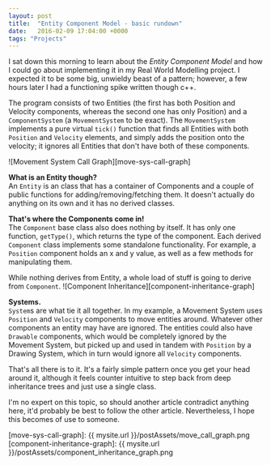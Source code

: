 ```yaml
---
layout: post
title:  "Entity Component Model - basic rundown"
date:   2016-02-09 17:04:00 +0000
tags: "Projects"
---
```

I sat down this morning to learn about the _Entity Component Model_ and how I could go about implementing it in my Real World Modelling project. I expected it to be some big, unwieldy beast of a pattern; however, a few hours later I had a functioning spike written though c++.

The program consists of two Entities (the first has both Position and Velocity components, whereas the second one has only Position) and a `ComponentSystem` (a `MovementSystem` to be exact). The `MovementSystem` implements a pure virtual `tick()` function that finds all Entities with both `Position` and `Velocity` elements, and simply adds the position onto the velocity; it ignores all Entities that don't have both of these components.

![Movement System Call Graph][move-sys-call-graph]

__What is an Entity though?__<br>
An `Entity` is an class that has a container of Components and a couple of public functions for adding/removing/fetching them. It doesn't actually do anything on its own and it has no derived classes.

__That's where the Components come in!__<br>
The `Component` base class also does nothing by itself. It has only one function, `getType()`, which returns the type of the component. Each derived `Component` class implements some standalone functionality. For example, a `Position` component holds an x and y value, as well as a few methods for manipulating them.

While nothing derives from Entity, a whole load of stuff is going to derive from `Component`.
![Component Inheritance][component-inheritance-graph]

__Systems.__<br>
`System`s are what tie it all together. In my example, a Movement System uses `Position` and `Velocity` components to move entities around. Whatever other components an entity may have are ignored. The entities could also have `Drawable` components, which would be completely ignored by the Movement System, but picked up and used in tandem with `Position` by a Drawing System, which in turn would ignore all `Velocity` components.

That's all there is to it. It's a fairly simple pattern once you get your head around it, although it feels counter intuitive to step back from deep inheritance trees and just use a single class.

I'm no expert on this topic, so should another article contradict anything here, it'd probably be best to follow the other article. Nevertheless, I hope this becomes of use to someone.


[move-sys-call-graph]: {{ mysite.url }}/postAssets/move_call_graph.png
[component-inheritance-graph]: {{ mysite.url }}/postAssets/component_inheritance_graph.png
